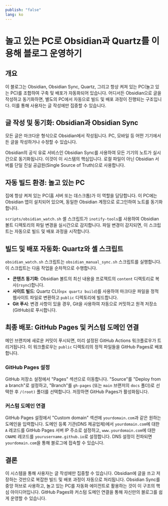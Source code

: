 ```yaml
---
publish: "false"
lang: ko
---
```


# 놀고 있는 PC로 Obsidian과 Quartz를 이용해 블로그 운영하기

## 개요
이 블로그는 Obsidian, Obsidian Sync, Quartz, 그리고 항상 켜져 있는 PC(놀고 있는 PC)를 조합하여 구축 및 배포가 자동화되어 있습니다.
어디서든 Obsidian으로 글을 작성하고 동기화하면, 별도의 PC에서 자동으로 빌드 및 배포 과정이 진행되는 구조입니다.
이를 통해 사용자는 글 작성에만 집중할 수 있습니다.

## 글 작성 및 동기화: Obsidian과 Obsidian Sync
모든 글은 마크다운 형식으로 Obsidian에서 작성됩니다.
PC, 모바일 등 어떤 기기에서든 글을 작성하거나 수정할 수 있습니다.

Obsidian의 공식 유료 서비스인 Obsidian Sync를 사용하여 모든 기기의 노트가 실시간으로 동기화됩니다.
이것이 이 시스템의 핵심입니다. 로컬 파일이 아닌 Obsidian 서버를 단일 진실 공급원(Single Source of Truth)으로 사용합니다.

## 자동 빌드 환경: 놀고 있는 PC
집에 항상 켜져 있는 PC(홈 서버 또는 데스크톱)가 이 역할을 담당합니다.
이 PC에는 Obsidian 앱이 설치되어 있으며, 동일한 Obsidian 계정으로 로그인하여 노트를 동기화합니다.

`scripts/obsidian_watch.sh` 셸 스크립트가 `inotify-tools`를 사용하여 Obsidian 볼트 디렉토리의 파일 변경을 실시간으로 감지합니다.
파일 변경이 감지되면, 이 스크립트는 자동으로 빌드 및 배포 과정을 시작합니다.

## 빌드 및 배포 자동화: Quartz와 셸 스크립트
`obsidian_watch.sh` 스크립트는 `obsidian_manual_sync.sh` 스크립트를 실행합니다. 이 스크립트는 다음 작업을 순차적으로 수행합니다.

*   **콘텐츠 동기화**: Obsidian 볼트의 최신 내용을 프로젝트의 `content` 디렉토리로 복사(`rsync`)합니다.
*   **사이트 빌드**: Quartz CLI(`npx quartz build`)를 사용하여 마크다운 파일을 정적 웹사이트 파일로 변환하고 `public` 디렉토리에 빌드합니다.
*   **Git 푸시**: 변경 사항이 있을 경우, Git을 사용하여 자동으로 커밋하고 원격 저장소(GitHub)로 푸시합니다.

## 최종 배포: GitHub Pages 및 커스텀 도메인 연결
메인 브랜치에 새로운 커밋이 푸시되면, 미리 설정된 GitHub Actions 워크플로우가 트리거됩니다.
이 워크플로우는 `public` 디렉토리의 정적 파일들을 GitHub Pages로 배포합니다.

### GitHub Pages 설정
GitHub 저장소 설정에서 "Pages" 섹션으로 이동합니다.
"Source"를 "Deploy from a branch"로 설정하고, "Branch"를 `gh-pages` (또는 `main` 브랜저의 `docs` 폴더)로 선택한 후 `/(root)` 폴더를 선택합니다.
저장하면 GitHub Pages가 활성화됩니다.

### 커스텀 도메인 연결
GitHub Pages 설정에서 "Custom domain" 섹션에 `yourdomain.com`과 같은 원하는 도메인을 입력합니다.
도메인 등록 기관(DNS 제공업체)에서 `yourdomain.com`에 대한 `A` 레코드를 GitHub Pages 서버 IP 주소로 설정하고, `www.yourdomain.com`에 대한 `CNAME` 레코드를 `yourusername.github.io`로 설정합니다.
DNS 설정이 전파되면 `yourdomain.com`을 통해 블로그에 접속할 수 있습니다.

## 결론
이 시스템을 통해 사용자는 글 작성에만 집중할 수 있습니다. Obsidian에 글을 쓰고 저장하는 것만으로 복잡한 빌드 및 배포 과정이 자동으로 처리됩니다.
Obsidian Sync를 중앙 허브로 사용하고, 놀고 있는 PC를 자동화 에이전트로 활용하는 것이 이 구조의 핵심 아이디어입니다.
GitHub Pages와 커스텀 도메인 연결을 통해 자신만의 블로그를 쉽게 운영할 수 있습니다.
